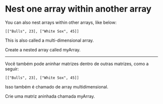 # Nest one array within another array

You can also nest arrays within other arrays, like below:

`[["Bulls", 23], ["White Sox", 45]]`

This is also called a multi-dimensional array.

Create a nested array called myArray.

---

Você também pode aninhar matrizes dentro de outras matrizes, como a seguir:

`[["Bulls", 23], ["White Sox", 45]]`

Isso também é chamado de array multidimensional.

Crie uma matriz aninhada chamada myArray.
